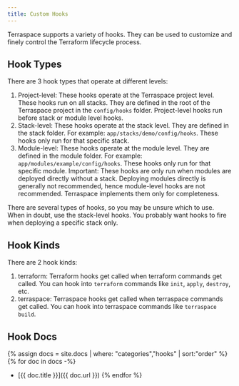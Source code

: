 ```yaml
---
title: Custom Hooks
---
```


Terraspace supports a variety of hooks. They can be used to customize and finely control the Terraform lifecycle process.

## Hook Types

There are 3 hook types that operate at different levels:

1. Project-level: These hooks operate at the Terraspace project level. These hooks run on all stacks. They are defined in the root of the Terraspace project in the `config/hooks` folder. Project-level hooks run before stack or module level hooks.
2. Stack-level: These hooks operate at the stack level. They are defined in the stack folder. For example: `app/stacks/demo/config/hooks`. These hooks only run for that specific stack.
3. Module-level: These hooks operate at the module level. They are defined in the module folder. For example: `app/modules/example/config/hooks`.  These hooks only run for that specific module. Important: These hooks are only run when modules are deployed directly without a stack.  Deploying modules directly is generally not recommended, hence module-level hooks are not recommended. Terraspace implements them only for completeness.

There are several types of hooks, so you may be unsure which to use. When in doubt, use the stack-level hooks. You probably want hooks to fire when deploying a specific stack only.

## Hook Kinds

There are 2 hook kinds:

1. terraform: Terraform hooks get called when terraform commands get called. You can hook into `terraform` commands like `init`, `apply`, `destroy`, etc.
2. terraspace: Terraspace hooks get called when terraspace commands get called. You can hook into terraspace commands like `terraspace build`.

## Hook Docs

{% assign docs = site.docs | where: "categories","hooks" | sort:"order" %}
{% for doc in docs -%}
* [{{ doc.title }}]({{ doc.url }})
{% endfor %}
